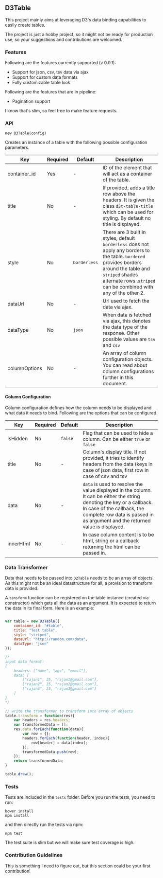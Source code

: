 ## D3Table

This project mainly aims at leveraging D3's data binding capabilities to easily create tables.

The project is just a hobby project, so it might not be ready for production use, so your suggestions and contributions are welcomed.

### Features

Following are the features currently supported (v 0.0.1):

* Support for json, csv, tsv data via ajax
* Support for custom data formats
* Fully customizable table look

Following are the features that are in pipeline:

* Pagination support

I know that's slim, so feel free to make feature requests.


### API

```
new D3Table(config)
```

Creates an instance of a table with the following possible configuration parameters.

|    Key    |    Required    |    Default    |    Description    |
| --------- | -------------- | ------------- | ----------------- |
| container_id | Yes | - | ID of the element that will act as a container of the table. |
| title | No | - | If provided, adds a title row above the headers. It is given the class `d3t-table-title` which can be used for styling. By default no title is displayed. |
| style | No | `borderless` | There are 3 built in styles, default `borderless` does not apply any borders to the table. `bordered` provides borders around the table and `striped` shades alternate rows .`striped` can be combined with any of the other 2.|
| dataUrl | No | - | Url used to fetch the data via ajax. |
| dataType | No | `json` | When data is fetched via ajax, this denotes the data type of the response. Other possible values are `tsv` and `csv` |
| columnOptions | No | - | An array of column configuration objects. You can read about column configurations further in this document. |

#### Column Configuration

Column configuration defines how the column needs to be displayed and what data it needs to bind. Following are the options that can be configured.

|    Key    |    Required    |    Default    |    Description    |
| --------- | -------------- | ------------- | ----------------- |
| isHidden | No | `false` | Flag that can be used to hide a column. Can be either `true` or `false` |
| title | No | - | Column's display title. If not provided, it tries to identify headers from the data (keys in case of json data, first row in case of csv and tsv|
| data | No | - | `data` is used to resolve the value displayed in the column. It can be either the string denoting the key or a callback. In case of the callback, the complete row data is passed in as argument and the returned value is displayed. |
| innerHtml | No | - | In case column content is to be html, string or a  callback returning the html can be passed in. 

### Data Transformer

Data that needs to be passed into `D2Table` needs to be an array of objects. As this might not be an ideal datastructure for all, a provision to transform data is provided.

A `tansform` function can be registered on the table instance (created via constructor) which gets all the data as an argument. It is expected to return the data in its final form. Here is an example:

```javascript

var table = new D3Table({
	container_id: "#table",
	title: "Test table",
	style: "striped",
	dataUrl: "http://random.com/data",
	dataType: "json"
});

/*
input data format:
{
	headers: ["name", "age", "email"],
	data: [
		["rajan1", 25, "rajan1@gmail.com"],
		["rajan2", 25, "rajan2@gmail.com"],
		["rajan3", 25, "rajan3@gmail.com"]
	]
}
*/

// write the transformer to transform into array of objects
table.transform = function(res){
	var headers = res.headers;
	var transformedData = [];
	res.data.forEach(function(data){
		var row = {};
		headers.forEach(function(header, index){
			row[header] = data[index];
		});
		transformedData.push(row);
	});
	return transformedData;
}

table.draw();

```

### Tests

Tests are included in the `tests` folder. Before you run the tests, you need to run:
```
bower install
npm install
```

and then directly run the tests via npm:
```
npm test
```

The test suite is slim but we will make sure test coverage is high.

### Contribution Guidelines

This is something I need to figure out, but this section could be your first contribution!